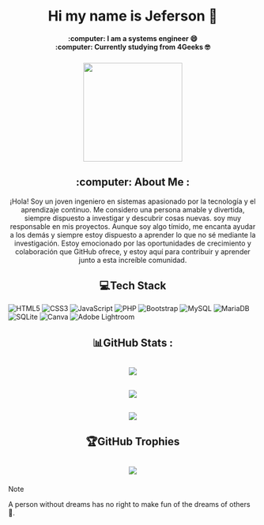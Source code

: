 <h1 align="center"> Hi my name is Jeferson 👋 </h1>

<h4 align="center">
:computer: I am a systems engineer 😄 <br>
:computer: Currently studying from 4Geeks 🤓
</h4>

<!--
  :comet:
:computer:
	:heavy_check_mark:
-->
<h3 align="center">
<p align="center">
    
<img src="https://unirem.edu.mx/wp-content/uploads/2023/06/ingenieriaensistema-1170x1091.png" wight="200px" height="200px"></img>
</p>
</h3>

<h2 align="center">
:computer: About Me :
  
</h2>
<p align="center">
¡Hola! Soy un joven ingeniero en sistemas apasionado por la tecnología y el aprendizaje continuo. Me considero una persona amable y divertida, siempre dispuesto a investigar y descubrir cosas nuevas.
soy muy responsable en mis proyectos. Aunque soy algo tímido, me encanta ayudar a los demás y siempre estoy dispuesto a aprender lo que no sé mediante la investigación.
Estoy emocionado por las oportunidades de crecimiento y colaboración que GitHub ofrece, y estoy aquí para contribuir y aprender junto a esta increíble comunidad.  
</p>


<h2 align="center">
 💻Tech Stack
  
</h2>



  
![HTML5](https://img.shields.io/badge/html5-%23E34F26.svg?style=for-the-badge&logo=html5&logoColor=white) ![CSS3](https://img.shields.io/badge/css3-%231572B6.svg?style=for-the-badge&logo=css3&logoColor=white) ![JavaScript](https://img.shields.io/badge/javascript-%23323330.svg?style=for-the-badge&logo=javascript&logoColor=%23F7DF1E) ![PHP](https://img.shields.io/badge/php-%23777BB4.svg?style=for-the-badge&logo=php&logoColor=white) ![Bootstrap](https://img.shields.io/badge/bootstrap-%23563D7C.svg?style=for-the-badge&logo=bootstrap&logoColor=white) ![MySQL](https://img.shields.io/badge/mysql-%2300f.svg?style=for-the-badge&logo=mysql&logoColor=white) ![MariaDB](https://img.shields.io/badge/MariaDB-003545?style=for-the-badge&logo=mariadb&logoColor=white) ![SQLite](https://img.shields.io/badge/sqlite-%2307405e.svg?style=for-the-badge&logo=sqlite&logoColor=white) ![Canva](https://img.shields.io/badge/Canva-%2300C4CC.svg?style=for-the-badge&logo=Canva&logoColor=white)  ![Adobe Lightroom](https://img.shields.io/badge/Adobe%20Lightroom-31A8FF.svg?style=for-the-badge&logo=Adobe%20Lightroom&logoColor=white)

<h2 align="center">
📊GitHub Stats :
  
</h2>

<h2 align="center">
<p align="center">
	
![](https://github-readme-stats.vercel.app/api?username=JefersonPilligua&theme=gotham&hide_border=false&include_all_commits=false&count_private=false) </br>
</p>
</h2>

<h2 align="center">
<p align="center">
	
![](https://github-readme-streak-stats.herokuapp.com/?user=JefersonPilligua&theme=gotham&hide_border=false) </br>
 </p>
</h2>


<h2 align="center">
  
<p align="center">
  
![](https://github-readme-stats.vercel.app/api/top-langs/?username=JefersonPilligua&theme=gotham&hide_border=false&include_all_commits=false&count_private=false&layout=compact)
</p>
</h2>

<h2 align="center">
🏆GitHub Trophies
  
</h2>
<h2 align="center">
<p align="center">
  
![](https://github-trophies.vercel.app/?username=JefersonPilligua&theme=onestar&no-frame=false&no-bg=false&margin-w=4)
</p>

  
</h2>




> [!NOTE]
>A person without dreams has no right to make fun of the dreams of others 💬.

